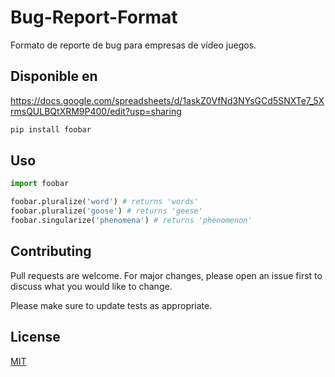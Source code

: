 # Bug-Report-Format

Formato de reporte de bug para empresas de vídeo juegos.
## Disponible en

https://docs.google.com/spreadsheets/d/1askZ0VfNd3NYsGCd5SNXTe7_5XrmsQULBQtXRM9P400/edit?usp=sharing



```bash
pip install foobar
```

## Uso

```python
import foobar

foobar.pluralize('word') # returns 'words'
foobar.pluralize('goose') # returns 'geese'
foobar.singularize('phenomena') # returns 'phenomenon'
```

## Contributing
Pull requests are welcome. For major changes, please open an issue first to discuss what you would like to change.

Please make sure to update tests as appropriate.

## License
[MIT](https://choosealicense.com/licenses/mit/)